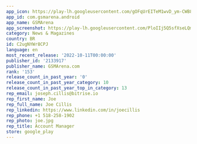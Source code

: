 ```yaml
---
app_icon: https://play-lh.googleusercontent.com/gOFqUrEITeM1wvD_ym-CWB80ESNX7yzs6Z5hD3cotrKqqZjEd0JYTHRYMfNeiUhZiqI
app_id: com.gsmarena.android
app_name: GSMArena
app_screenshot: https://play-lh.googleusercontent.com/PloIIj5Q5sfXseLQmzkAwN6YfNM-_8Walsidf1i8b3sn12cb9xDUGAAcYTl7H7Q_-Q
category: News & Magazines
country: BR
id: C2ugNYWr8CPJ
language: en
most_recent_release: '2022-10-11T00:00:00'
publisher_id: '2133917'
publisher_name: GSMArena.com
rank: '153'
release_count_in_past_year: '0'
release_count_in_past_year_category: 10
release_count_in_past_year_top_in_category: 13
rep_email: joseph.cillis@bitrise.io
rep_first_name: Joe
rep_full_name: Joe Cillis
rep_linkedin: https://www.linkedin.com/in/joecillis
rep_phone: +1 518-258-1902
rep_photo: joe.jpg
rep_title: Account Manager
store: google_play
---
```

